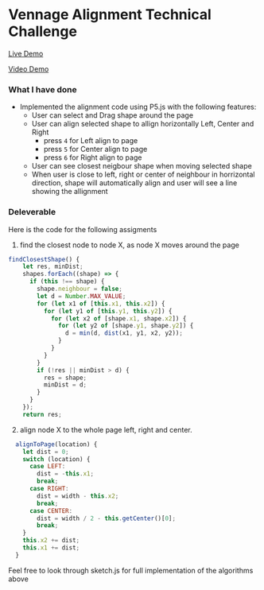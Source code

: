 # Vennage Alignment Technical Challenge

[Live Demo](Placeholder)

[Video Demo](Placeholder)

### What I have done

- Implemented the alignment code using P5.js with the following features:
  - User can select and Drag shape around the page
  - User can align selected shape to allign horizontally Left, Center and Right
    - press `4` for Left align to page
    - press `5` for Center align to page
    - press `6` for Right align to page
  - User can see closest neigbour shape when moving selected shape
  - When user is close to left, right or center of neighbour in horrizontal direction, shape will automatically align and user will see a line showing the allignment

### Deleverable

Here is the code for the following assigments

1. find the closest node to node X, as node X moves around the page

```js
findClosestShape() {
    let res, minDist;
    shapes.forEach((shape) => {
      if (this !== shape) {
        shape.neighbour = false;
        let d = Number.MAX_VALUE;
        for (let x1 of [this.x1, this.x2]) {
          for (let y1 of [this.y1, this.y2]) {
            for (let x2 of [shape.x1, shape.x2]) {
              for (let y2 of [shape.y1, shape.y2]) {
                d = min(d, dist(x1, y1, x2, y2));
              }
            }
          }
        }
        if (!res || minDist > d) {
          res = shape;
          minDist = d;
        }
      }
    });
    return res;
```

2. align node X to the whole page left, right and center.

```js
  alignToPage(location) {
    let dist = 0;
    switch (location) {
      case LEFT:
        dist = -this.x1;
        break;
      case RIGHT:
        dist = width - this.x2;
        break;
      case CENTER:
        dist = width / 2 - this.getCenter()[0];
        break;
    }
    this.x2 += dist;
    this.x1 += dist;
  }
```

Feel free to look through sketch.js for full implementation of the algorithms above
